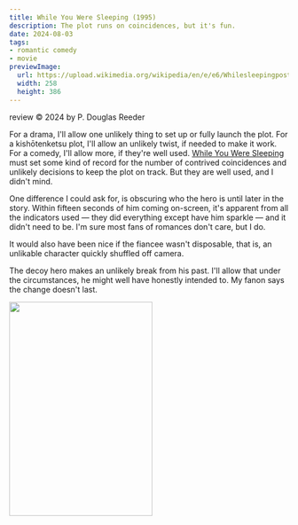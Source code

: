 ```yaml
---
title: While You Were Sleeping (1995)
description: The plot runs on coincidences, but it's fun.
date: 2024-08-03
tags:
- romantic comedy
- movie
previewImage:
  url: https://upload.wikimedia.org/wikipedia/en/e/e6/Whilesleepingposter.jpg
  width: 258
  height: 386
---
```

review © 2024 by P. Douglas Reeder

For a drama, I'll allow one unlikely thing to set up or fully launch the plot. For a kishōtenketsu plot, I'll allow an unlikely twist, if needed to make it work. For a comedy, I'll allow more, if they're well used. <u>While You Were Sleeping</u> must set some kind of record for the number of contrived coincidences and unlikely decisions to keep the plot on track. But they are well used, and I didn't mind.

One difference I could ask for, is obscuring who the hero is until later in the story. Within fifteen seconds of him coming on-screen, it's apparent from all the indicators used — they did everything except have him sparkle — and it didn't need to be. I'm sure most fans of romances don't care, but I do.

It would also have been nice if the fiancee wasn't disposable, that is, an unlikable character quickly shuffled off camera.

The decoy hero makes an unlikely break from his past. I'll allow that under the circumstances, he might well have honestly intended to. My fanon says the change doesn't last.

<div class="center-horizontal">
<img src="https://upload.wikimedia.org/wikipedia/en/e/e6/Whilesleepingposter.jpg" width="258" height="386">
</div>
